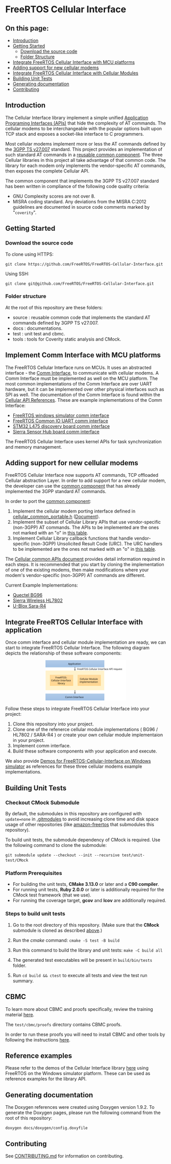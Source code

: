 # FreeRTOS Cellular Interface

## On this page:
* [Introduction](#Introduction)
* [Getting Started](#Getting-Started)
    * [Download the source code](#Download-the-source-code)
    * [Folder Structure](#Folder-Structure)
* [Integrate FreeRTOS Cellular Interface with MCU platforms](#Integrate-FreeRTOS-Cellular-Interface-with-MCU-platforms)
* [Adding support for new cellular modems](#Adding-support-for-new-cellular-modems)
* [Integrate FreeRTOS Cellular Interface with Cellular Modules](#integrate-freertos-cellular-interface-with-cellular-modules)
* [Building Unit Tests](#Building-Unit-Tests)
* [Generating documentation](#Generating-documentation)
* [Contributing](#Contributing)

## Introduction

The Cellular Interface library implement a simple unified [Application Programing Interfaces (APIs)](https://www.freertos.org/Documentation/api-ref/cellular/index.html) that hide the complexity of AT commands. The cellular modems to be interchangeable with the popular options built upon TCP stack and exposes a socket-like interface to C programmers.

Most cellular modems implement more or less the AT commands defined by the [3GPP TS v27.007](https://portal.3gpp.org/desktopmodules/Specifications/SpecificationDetails.aspx?specificationId=1515) standard. This project provides an implementation of such standard AT commands in a [reusable common component](https://github.com/FreeRTOS/FreeRTOS-Cellular-Interface/tree/main/source/include/common). The three Cellular libraries in this project all take advantage of that common code. The library for each modem only implements the vendor-specific AT commands, then exposes the complete Cellular API.

The common component that implements the 3GPP TS v27.007 standard has been written in compliance of the following code quality criteria:

* GNU Complexity scores are not over 8.
* MISRA coding standard. Any deviations from the MISRA C:2012 guidelines are documented in source code comments marked by "`coverity`".

## Getting Started

### Download the source code

To clone using HTTPS:

```
git clone https://github.com/FreeRTOS/FreeRTOS-Cellular-Interface.git
```

Using SSH:

```
git clone git@github.com/FreeRTOS/FreeRTOS-Cellular-Interface.git
```

### Folder structure

At the root of this repository are these folders:

* source : reusable common code that implements the standard AT commands defined by 3GPP TS v27.007.
* docs : documentations.
* test : unit test and cbmc.
* tools : tools for Coverity static analysis and CMock.

## Implement Comm Interface with MCU platforms

The FreeRTOS Cellular Interface runs on MCUs.  It uses an abstracted interface - the [Comm Interface](https://github.com/FreeRTOS/FreeRTOS-Cellular-Interface/tree/main/source/interface/cellular_comm_interface.h), to communicate with cellular modems. A Comm Interface must be implemented as well on the MCU platform.  The most common implementations of the Comm Interface are over UART hardware, but it can be implemented over other physical interfaces such as SPI as well. The documentation of the Comm Interface is found within the [Cellular API References](https://www.freertos.org/Documentation/api-ref/cellular/cellular_porting.html#cellular_porting_comm_if). These are example implementations of the Comm Interface:

* [FreeRTOS windows simulator comm interface](https://github.com/FreeRTOS/FreeRTOS/blob/main/FreeRTOS-Plus/Demo/FreeRTOS_Cellular_Interface_Windows_Simulator/Common/comm_if_windows.c)
* [FreeRTOS Common IO UART comm interface](https://github.com/aws/amazon-freertos/blob/feature/cellular/vendors/st/boards/stm32l475_discovery/ports/comm_if/comm_if_uart.c)
* [STM32 L475 discovery board comm interface](https://github.com/aws/amazon-freertos/blob/feature/cellular/vendors/st/boards/stm32l475_discovery/ports/comm_if/comm_if_st.c)
* [Sierra Sensor Hub board comm interface](https://github.com/aws/amazon-freertos/blob/feature/cellular/vendors/sierra/boards/sensorhub/ports/comm_if/comm_if_sierra.c)

The FreeRTOS Cellular Interface uses kernel APIs for task synchronization and memory management.

## Adding support for new cellular modems

FreeRTOS Cellular Interface now supports AT commands, TCP offloaded Cellular abstraction Layer. In order to add support for a new cellular modem, the developer can use the [common component](https://github.com/FreeRTOS/FreeRTOS-Cellular-Interface/tree/main/source/include/common) that has already implemented the 3GPP standard AT commands.

In order to port the [common component](https://www.freertos.org/Documentation/api-ref/cellular/cellular_porting_module_guide.html):

1. Implement the cellular modem porting interface defined in [cellular_common_portable.h](https://github.com/FreeRTOS/FreeRTOS-Cellular-Interface/tree/main/source/include/common/cellular_common_portable.h) ([Document](https://www.freertos.org/Documentation/api-ref/cellular/cellular__common__portable_8h.html)).
2. Implement the subset of Cellular Library APIs that use vendor-specific (non-3GPP) AT commands. The APIs to be implemented are the ones not marked with an "o" in [this table](https://www.freertos.org/Documentation/api-ref/cellular/cellular_common__a_p_is.html).
3. Implement Cellular Library callback functions that handle vendor-specific (non-3GPP) Unsolicited Result Code (URC). The URC handlers to be implemented are the ones not marked with an "o" in [this table](https://www.freertos.org/Documentation/api-ref/cellular/cellular_common__u_r_c_handlers.html).

The [Cellular common APIs document](https://www.freertos.org/Documentation/api-ref/cellular/cellular_porting_module_guide.html) provides detail information required in each steps.
It is recommended that you start by cloning the implementation of one of the existing modems, then make modifications where your modem's vendor-specific (non-3GPP) AT commands are different.

 Current Example Implementations:

* [Quectel BG96](https://github.com/FreeRTOS/FreeRTOS-Cellular-Interface-Reference-Quectel-BG96)
* [Sierra Wireless HL7802](https://github.com/FreeRTOS/FreeRTOS-Cellular-Interface-Reference-Sierra-Wireless-HL7802)
* [U-Blox Sara-R4](https://github.com/FreeRTOS/FreeRTOS-Cellular-Interface-Reference-ublox-SARA-R4)

## Integrate FreeRTOS Cellular Interface with application

Once comm interface and cellular module implementation are ready, we can start to integrate
FreeRTOS Cellular Interface. The following diagram depicts the relationship of these software components:
<p align="center"><img src="/docs/plantuml/images/cellular_components.svg" width="50%"><br>

Follow these steps to integrate FreeRTOS Cellular Interface into your project:
1. Clone this repository into your project.
2. Clone one of the refenerce cellular module implementations ( BG96 / HL7802 / SARA-R4 )
or create your own cellular module implementaion in your project.
3. Implement comm interface.
4. Build these software components with your application and execute.

We also provide [Demos for FreeRTOS-Cellular-Interface on Windows simulator](https://github.com/FreeRTOS/FreeRTOS/tree/main/FreeRTOS-Plus/Demo/FreeRTOS_Cellular_Interface_Windows_Simulator)
as references for these three cellular modems example implementations.

## Building Unit Tests

### Checkout CMock Submodule
By default, the submodules in this repository are configured with `update=none` in [.gitmodules](.gitmodules) to avoid increasing clone time and disk space usage of other repositories (like [amazon-freertos](https://github.com/aws/amazon-freertos) that submodules this repository).


To build unit tests, the submodule dependency of CMock is required. Use the following command to clone the submodule:
```
git submodule update --checkout --init --recursive test/unit-test/CMock
```

### Platform Prerequisites

- For building the unit tests, **CMake 3.13.0** or later and a **C90 compiler**.
- For running unit tests, **Ruby 2.0.0** or later is additionally required for the CMock test framework (that we use).
- For running the coverage target, **gcov** and **lcov** are additionally required.

### Steps to build unit tests

1. Go to the root directory of this repository. (Make sure that the **CMock** submodule is cloned as described [above](#checkout-cmock-submodule).)

1. Run the *cmake* command: `cmake -S test -B build`

1. Run this command to build the library and unit tests: `make -C build all`

1. The generated test executables will be present in `build/bin/tests` folder.

1. Run `cd build && ctest` to execute all tests and view the test run summary.

## CBMC

To learn more about CBMC and proofs specifically, review the training material [here](https://model-checking.github.io/cbmc-training).

The `test/cbmc/proofs` directory contains CBMC proofs.

In order to run these proofs you will need to install CBMC and other tools by following the instructions [here](https://model-checking.github.io/cbmc-training/installation.html).

## Reference examples

Please refer to the demos of the Cellular Interface library [here](https://github.com/FreeRTOS/FreeRTOS/tree/main/FreeRTOS-Plus/Demo/FreeRTOS_Cellular_Interface_Windows_Simulator) using FreeRTOS on the Windows simulator platform. These can be used as reference examples for the library API.

## Generating documentation

The Doxygen references were created using Doxygen version 1.9.2. To generate the
Doxygen pages, please run the following command from the root of this repository:

```shell
doxygen docs/doxygen/config.doxyfile
```

## Contributing

See [CONTRIBUTING.md](./.github/CONTRIBUTING.md) for information on contributing.
